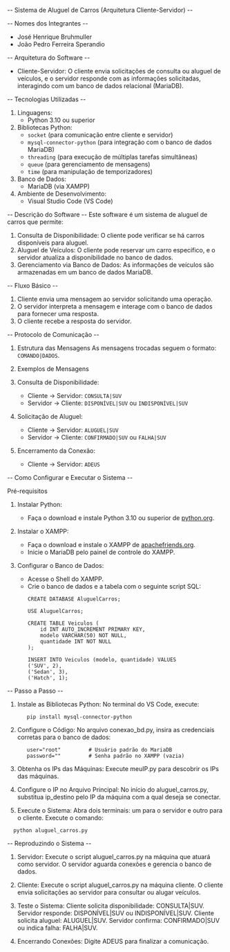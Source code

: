 -- Sistema de Aluguel de Carros (Arquitetura Cliente-Servidor) --

-- Nomes dos Integrantes --
- José Henrique Bruhmuller
- João Pedro Ferreira Sperandio 

-- Arquitetura do Software --
- Cliente-Servidor: O cliente envia solicitações de consulta ou aluguel de veículos, e o servidor responde com as informações solicitadas, interagindo com um banco de dados relacional (MariaDB).

-- Tecnologias Utilizadas --
1. Linguagens:
   - Python 3.10 ou superior
2. Bibliotecas Python:
   - `socket` (para comunicação entre cliente e servidor)
   - `mysql-connector-python` (para integração com o banco de dados MariaDB)
   - `threading` (para execução de múltiplas tarefas simultâneas)
   - `queue` (para gerenciamento de mensagens)
   - `time` (para manipulação de temporizadores)
3. Banco de Dados:
   - MariaDB (via XAMPP)
4. Ambiente de Desenvolvimento:
   - Visual Studio Code (VS Code)

-- Descrição do Software --
Este software é um sistema de aluguel de carros que permite:
1. Consulta de Disponibilidade: O cliente pode verificar se há carros disponíveis para aluguel.
2. Aluguel de Veículos: O cliente pode reservar um carro específico, e o servidor atualiza a disponibilidade no banco de dados.
3. Gerenciamento via Banco de Dados: As informações de veículos são armazenadas em um banco de dados MariaDB.

-- Fluxo Básico --
1. Cliente envia uma mensagem ao servidor solicitando uma operação.
2. O servidor interpreta a mensagem e interage com o banco de dados para fornecer uma resposta.
3. O cliente recebe a resposta do servidor.

-- Protocolo de Comunicação --
1. Estrutura das Mensagens
As mensagens trocadas seguem o formato: `COMANDO|DADOS`.

2. Exemplos de Mensagens
  1. Consulta de Disponibilidade:
     - Cliente → Servidor: `CONSULTA|SUV`
     - Servidor → Cliente: `DISPONÍVEL|SUV` ou `INDISPONÍVEL|SUV`
  2. Solicitação de Aluguel:
     - Cliente → Servidor: `ALUGUEL|SUV`
     - Servidor → Cliente: `CONFIRMADO|SUV` ou `FALHA|SUV`
  3. Encerramento da Conexão:
     - Cliente → Servidor: `ADEUS`


-- Como Configurar e Executar o Sistema --

Pré-requisitos
1. Instalar Python:
   - Faça o download e instale Python 3.10 ou superior de [python.org](https://www.python.org/downloads/).

2. Instalar o XAMPP:
   - Faça o download e instale o XAMPP de [apachefriends.org](https://www.apachefriends.org/).
   - Inicie o MariaDB pelo painel de controle do XAMPP.

3. Configurar o Banco de Dados:
   - Acesse o Shell do XAMPP.
   - Crie o banco de dados e a tabela com o seguinte script SQL:
     ```
     CREATE DATABASE AluguelCarros;

     USE AluguelCarros;

     CREATE TABLE Veiculos (
         id INT AUTO_INCREMENT PRIMARY KEY,
         modelo VARCHAR(50) NOT NULL,
         quantidade INT NOT NULL
     );

     INSERT INTO Veiculos (modelo, quantidade) VALUES
     ('SUV', 2),
     ('Sedan', 3),
     ('Hatch', 1);
     ```

-- Passo a Passo --

1. Instale as Bibliotecas Python:
   No terminal do VS Code, execute:
   ```
      pip install mysql-connector-python
   ```
2. Configure o Código:
   No arquivo conexao_bd.py, insira as credenciais corretas para o banco de dados:
   ```
      user="root"         # Usuário padrão do MariaDB
      password=""         # Senha padrão no XAMPP (vazia)
   ```
3. Obtenha os IPs das Máquinas:
  Execute meuIP.py para descobrir os IPs das máquinas.

4. Configure o IP no Arquivo Principal:
  No início do aluguel_carros.py, substitua ip_destino pelo IP da máquina com a qual deseja se conectar.

5. Execute o Sistema:
  Abra dois terminais: um para o servidor e outro para o cliente.
  Execute o comando:
  ```
    python aluguel_carros.py
  ```


-- Reproduzindo o Sistema --

1. Servidor:
  Execute o script aluguel_carros.py na máquina que atuará como servidor.
  O servidor aguarda conexões e gerencia o banco de dados.

2. Cliente:
  Execute o script aluguel_carros.py na máquina cliente.
  O cliente envia solicitações ao servidor para consultar ou alugar veículos.

3. Teste o Sistema:
  Cliente solicita disponibilidade: CONSULTA|SUV.
  Servidor responde: DISPONÍVEL|SUV ou INDISPONÍVEL|SUV.
  Cliente solicita aluguel: ALUGUEL|SUV.
  Servidor confirma: CONFIRMADO|SUV ou indica falha: FALHA|SUV.

4. Encerrando Conexões:
  Digite ADEUS para finalizar a comunicação.
